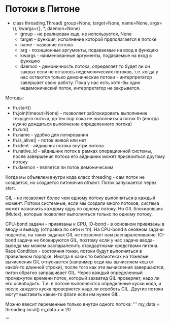 # Потоки в Питоне

- class threading.Thread( group=None, target=None, name=None, args=(), kwargs={}, *, daemon=None)
  - group - не реализован еще, не используется, None
  - target - функция, исполнение которой прдполагается в потоке
  - name - название потока
  - arg - позиционные аргументы, подаваемые на вход в функцию
  - kwargs - наименованные аргументы, подаваемые на вход в функцию
  - daemon - демоничность потока, определяет то будет ли он закрыт если не осталось недемонических потоков, т.е. когда у нас остаются только демонические потоки - интерпретатор завершает свою работу. Пока у нас есть хотя-бы один недемонический поток, интерпретатор не закрывется.  

Методы:
   - th.start()
   - th.join(timeout=None) - позволяет заблокировать выполнение текущего потока, до тех пор пока не выполниться поток th (иногда нужно дождаться выполнение определенного потока)
   - th.run()
   - th.name - удобно для логирования
   - th.is_alive()  - поток живой или нет
   - th.ident - айдишник потока внутри питона
   - th.native_id - айдишник поток в рамках операционной системы, после завершения потока его айдишник может присвоиться другому потоку
   - th.daemon - является  ли поток демоническим

Когда мы объявлем внутри кода класс threading - сам поток не создается, но создается питонячий объект. Поток запускается через start.

GIL - не позволяет более чем одному потоку выполняться в каждый момент.  Потоки системные, если мы создали много потоков, система может назначить каждому ядру по одному потоку. Но GIL блокировшик (Mutex), которые позволяет выполняться только по одному потоку. 

CPU-bond задачи - привязаны к CPU, IO-bond - в основном привязаны в вводу и выводу (отправка по сети и тп). На CPU-bond в оновном задачи подсчета, на таких задачах GIL не позволяет нам распаралеливание. IO-bond задачи не блокируются GIL, поэтому если у нас задача ввода-вывода мы можем распаралелить стандартными средствами питона. Race Condition - состояния гонки, потоки будут выполняться в правильном порядке. 
Иногда в каких то библиотеках на тяжелые вычисления GIL отпускается (например есди  мы вычисляем кеш от какой-то длинной строки), после того как эти вычисления завершаются, питон обратно запрашивает GIL. Через каждый определенный промежуток времени поток, который захватид GIL проверяет, надо ли его освободить. Т.е. в потоке выполняются определнные куски кода, и после каждого куска проверяется надо ли освоботь GIL.  Другие потоки могут выставить какие-то флаги если им нужен GIL. 

Можно ввесит переменные только внутри одного потока:
  '''
  my_data = threading.local()
  m_data.x = 20
  
  '''
